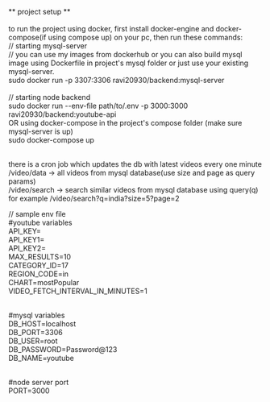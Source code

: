 ** project setup **<br/><br/>
to run the project using docker, first install docker-engine and docker-compose(if using compose up) on your pc, then run these commands:<br/>
// starting mysql-server<br/>
// you can use my images from dockerhub or you can also build mysql image using Dockerfile in project's mysql folder or just use your existing mysql-server.<br/>
sudo docker run -p 3307:3306 ravi20930/backend:mysql-server<br/><br/>
// starting node backend<br/>
sudo docker run --env-file path/to/.env -p 3000:3000 ravi20930/backend:youtube-api<br/>
OR using docker-compose in the project's compose folder (make sure mysql-server is up)<br/>
sudo docker-compose up<br/><br/>

there is a cron job which updates the db with latest videos every one minute<br/>
/video/data -> all videos from mysql database(use size and page as query params)<br/>
/video/search -> search similar videos from mysql database using query(q)<br/>
for example /video/search?q=india?size=5?page=2<br/>

// sample env file <br/>
#youtube variables<br/>
API_KEY=<br/>
API_KEY1=<br/>
API_KEY2=<br/>
MAX_RESULTS=10<br/>
CATEGORY_ID=17<br/>
REGION_CODE=in<br/>
CHART=mostPopular<br/>
VIDEO_FETCH_INTERVAL_IN_MINUTES=1<br/><br/>

#mysql variables<br/>
DB_HOST=localhost<br/>
DB_PORT=3306<br/>
DB_USER=root<br/>
DB_PASSWORD=Password@123<br/>
DB_NAME=youtube<br/><br/>

#node server port<br/>
PORT=3000

